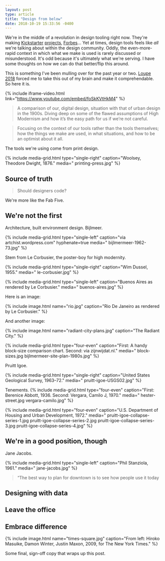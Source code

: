 ```yaml
---
layout: post
type: article
title: "Design from below"
date: 2018-10-19 15:33:56 -0400
---
```


We're in the middle of a revolution in design tooling right now. They're making [Kickstarter]() [projects](), [Forbes]()... Yet at times, design tools feels like _all_ we're talking about within the design community. Oddly, the even-more-rapid context in which what we make is used is rarely discussed or misunderstood. It's odd because it's ultimately what we're serving. I have some thoughts on how we can do that better/flip this around.

This is something I've been mulling over for the past year or two. [Loupe 2018]() forced me to take this out of my brain and make it comprehendable. So here it is.

{% include iframe-video.html link="https://www.youtube.com/embed/foSkKVtHkM4" %}

> A comparison of our, digital design, situation with that of urban design in the 1900s. Diving deep on some of the flawed assumptions of High Modernism and how it’s the easy path for us if we’re not careful.

> Focusing on the context of our tools rather than the tools themselves; how the things we make are used, in what situations, and how to be an optimist about it all.

<!-- ## The print-design dichotomy -->

The tools we're using come from print design.

{% include media-grid.html
  type="single-right"
  caption="Woolsey, Theodore Dwight, 1876."
  media="
  printing-press.jpg" %}

## Source of truth

> Should designers code?

We're more like the Fab Five.

## We're not the first

Architecture, built environment design. Bijlmeer.

{% include media-grid.html
  type="single-left"
  caption="via artchist.wordpress.com"
  hyphenate=true
  media="
  bijlmermeer-1962-73.jpg" %}

<!-- https://artchist.wordpress.com/2016/02/17/bijlmer-neighbourhood-in-amsterdam/#jp-carousel-871 -->

Stem from Le Corbusier, the poster-boy for high modernity.

{% include media-grid.html
  type="single-right"
  caption="Wim Dussel, 1955."
  media="
  le-corbusier.jpg" %}

{% include media-grid.html
  type="single-left"
  caption="Buenos Aires as rendered by Le Corbusier."
  media="
  buenos-aires.jpg" %}

Here is an image:

{% include image.html name="rio.jpg" caption="Rio De Janeiro as rendered by Le Corbusier." %}

And another image:

{% include image.html name="radiant-city-plans.jpg" caption="The Radiant City." %}

{% include media-grid.html
  type="four-even"
  caption="First: A handy block-size comparison chart. Second: via zijnwijdat.nl."
  media="
  block-sizes.jpg
  bijlmermeer-site-plan-1980s.jpg" %}

Pruitt Igoe.

{% include media-grid.html
  type="single-right"
  caption="United States Geological Survey, 1963–72."
  media="
  pruitt-igoe-USGS02.jpg" %}

Tenements.
{% include media-grid.html
  type="four-even"
  caption="First: Berenice Abbott, 1936. Second: Vergara, Camilo J, 1970."
  media="
  hester-street.jpg
  vergara-camilo.jpg" %}

{% include media-grid.html
  type="four-even"
  caption="U.S. Department of Housing and Urban Development, 1972."
  media="
  pruitt-igoe-collapse-series-1.jpg
  pruitt-igoe-collapse-series-2.jpg
  pruitt-igoe-collapse-series-3.jpg
  pruitt-igoe-collapse-series-4.jpg" %}

## We're in a good position, though

Jane Jacobs.

{% include media-grid.html
  type="single-left"
  caption="Phil Stanziola, 1961."
  media="
  jane-jacobs.jpg" %}

> “The best way to plan for downtown is to see how people use it today

## Designing with data

## Leave the office

## Embrace difference

{% include image.html name="times-square.jpg" caption="From left: Hiroko Masuike, Damon Winter, Justin Maxon, 2009, for The New York Times." %}

Some final, sign-off copy that wraps up this post.